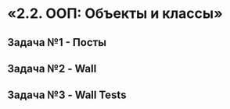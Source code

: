 # «2.2. ООП: Объекты и классы» #

## Задача №1 - Посты ##
## Задача №2 - Wall ##
## Задача №3 - Wall Tests ##